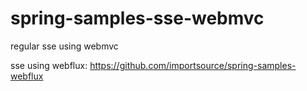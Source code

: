 # spring-samples-sse-webmvc
regular sse using webmvc

sse using webflux:
https://github.com/importsource/spring-samples-webflux
